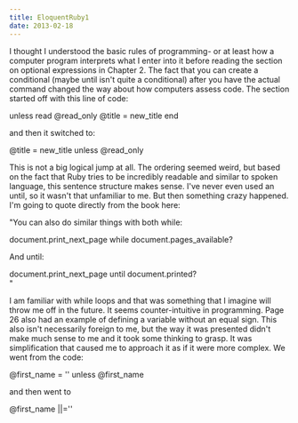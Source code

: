 ```yaml
---
title: EloquentRuby1
date: 2013-02-18
---
```


I thought I understood the basic rules of programming- or at least how a computer program interprets what I enter into it before reading the section on optional expressions in Chapter 2.  The fact that you can create a conditional (maybe until isn't quite a conditional) after you have the actual command changed the way about how computers assess code. The section started off with this line of code: 

  unless read @read_only
    @title = new_title
  end

and then it switched to:

  @title = new_title unless @read_only

This is not a big logical jump at all.  The ordering seemed weird, but based on the fact that Ruby tries to be incredibly readable and similar to spoken language, this sentence structure makes sense.  I've never even used an until, so it wasn't that unfamiliar to me.  But then something crazy happened.  I'm going to quote directly from the book here:

"You can also do similar things with both while:

  document.print_next_page while document.pages_available?

And until:

  document.print_next_page until document.printed?  
"

I am familiar with while loops and that was something that I imagine will throw me off in the future.  It seems counter-intuitive in programming.  Page 26 also had an example of defining a variable without an equal sign.  This also isn't necessarily foreign to me, but the way it was presented didn't make much sense to me and it took some thinking to grasp.  It was simplification that caused me to approach it as if it were more complex.  We went from the code:

  @first_name = '' unless @first_name

and then went to 

  @first_name ||=''


